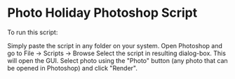 # Photo Holiday Photoshop Script
To run this script:

Simply paste the script in any folder on your system.
Open Photoshop and go to File -> Scripts -> Browse
Select the script in resulting dialog-box. This will open the GUI.
Select photo using the "Photo" button (any photo that can be opened in Photoshop) and click "Render".
